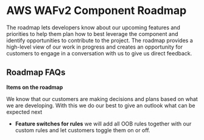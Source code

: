 # AWS WAFv2 Component Roadmap

The roadmap lets developers know about our upcoming features and priorities to help them plan how to best leverage the component and identify opportunities to contribute to the project. The roadmap provides a high-level view of our work in progress and creates an opportunity for customers to engage in a conversation with us to give us direct feedback.

## Roadmap FAQs

**Items on the roadmap**

We know that our customers are making decisions and plans based on what we are developing. With this we do our best to give an outlook what can be expected next

* **Feature switches for rules** we will add all OOB rules together with our custom rules and let customers toggle them on or off.
